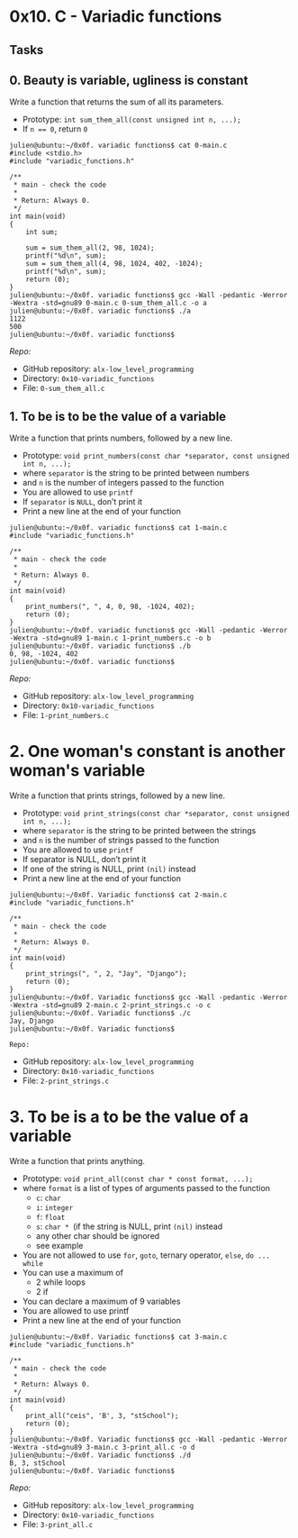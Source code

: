 # 0x10. C - Variadic functions
## Tasks
## 0. Beauty is variable, ugliness is constant
Write a function that returns the sum of all its parameters.

- Prototype: `int sum_them_all(const unsigned int n, ...);`
- If `n == 0`, return `0`
```shell
julien@ubuntu:~/0x0f. variadic functions$ cat 0-main.c
#include <stdio.h>
#include "variadic_functions.h"

/**
 * main - check the code
 *
 * Return: Always 0.
 */
int main(void)
{
    int sum;

    sum = sum_them_all(2, 98, 1024);
    printf("%d\n", sum);
    sum = sum_them_all(4, 98, 1024, 402, -1024);
    printf("%d\n", sum);    
    return (0);
}
julien@ubuntu:~/0x0f. variadic functions$ gcc -Wall -pedantic -Werror -Wextra -std=gnu89 0-main.c 0-sum_them_all.c -o a
julien@ubuntu:~/0x0f. variadic functions$ ./a 
1122
500
julien@ubuntu:~/0x0f. variadic functions$ 
```
*Repo:*

- GitHub repository: `alx-low_level_programming`
- Directory: `0x10-variadic_functions`
- File: `0-sum_them_all.c`

## 1. To be is to be the value of a variable
Write a function that prints numbers, followed by a new line.

- Prototype: `void print_numbers(const char *separator, const unsigned int n, ...);`
- where `separator` is the string to be printed between numbers
- and `n` is the number of integers passed to the function
- You are allowed to use `printf`
- If `separator` is `NULL`, don’t print it
- Print a new line at the end of your function
```shell
julien@ubuntu:~/0x0f. variadic functions$ cat 1-main.c
#include "variadic_functions.h"

/**
 * main - check the code
 *
 * Return: Always 0.
 */
int main(void)
{
    print_numbers(", ", 4, 0, 98, -1024, 402);
    return (0);
}
julien@ubuntu:~/0x0f. variadic functions$ gcc -Wall -pedantic -Werror -Wextra -std=gnu89 1-main.c 1-print_numbers.c -o b
julien@ubuntu:~/0x0f. variadic functions$ ./b
0, 98, -1024, 402
julien@ubuntu:~/0x0f. variadic functions$ 
```
*Repo:*

- GitHub repository: `alx-low_level_programming`
- Directory: `0x10-variadic_functions`
- File: `1-print_numbers.c`

# 2. One woman's constant is another woman's variable
Write a function that prints strings, followed by a new line.

- Prototype: `void print_strings(const char *separator, const unsigned int n, ...);`
- where `separator` is the string to be printed between the strings
- and `n` is the number of strings passed to the function
- You are allowed to use `printf`
- If separator is NULL, don’t print it
- If one of the string is NULL, print `(nil)` instead
- Print a new line at the end of your function
```shell
julien@ubuntu:~/0x0f. Variadic functions$ cat 2-main.c
#include "variadic_functions.h"

/**
 * main - check the code
 *
 * Return: Always 0.
 */
int main(void)
{
    print_strings(", ", 2, "Jay", "Django");
    return (0);
}
julien@ubuntu:~/0x0f. Variadic functions$ gcc -Wall -pedantic -Werror -Wextra -std=gnu89 2-main.c 2-print_strings.c -o c
julien@ubuntu:~/0x0f. Variadic functions$ ./c 
Jay, Django
julien@ubuntu:~/0x0f. Variadic functions$ 
```
`Repo:`

- GitHub repository: `alx-low_level_programming`
- Directory: `0x10-variadic_functions`
- File: `2-print_strings.c`
  
# 3. To be is a to be the value of a variable
Write a function that prints anything.

- Prototype: `void print_all(const char * const format, ...);`
- where `format` is a list of types of arguments passed to the function
    - `c`: `char`
    - `i`: `integer`
    - `f`: `float`
    - `s`: `char * `(if the string is NULL, print `(nil)` instead
    - any other char should be ignored
    - see example
- You are not allowed to use `for`, `goto`, ternary operator, `else`, `do ... while`
- You can use a maximum of
    - 2 while loops
    - 2 if
- You can declare a maximum of 9 variables
- You are allowed to use printf
- Print a new line at the end of your function
```shell
julien@ubuntu:~/0x0f. Variadic functions$ cat 3-main.c
#include "variadic_functions.h"

/**
 * main - check the code
 *
 * Return: Always 0.
 */
int main(void)
{
    print_all("ceis", 'B', 3, "stSchool");
    return (0);
}
julien@ubuntu:~/0x0f. Variadic functions$ gcc -Wall -pedantic -Werror -Wextra -std=gnu89 3-main.c 3-print_all.c -o d
julien@ubuntu:~/0x0f. Variadic functions$ ./d 
B, 3, stSchool
julien@ubuntu:~/0x0f. Variadic functions$ 
```
*Repo:*

- GitHub repository: `alx-low_level_programming`
- Directory: `0x10-variadic_functions`
- File: `3-print_all.c`